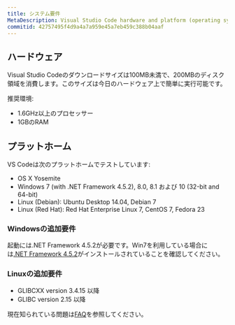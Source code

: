 ```yaml
---
title: システム要件
MetaDescription: Visual Studio Code hardware and platform (operating system) requirements.
commitid: 42757495f4d9a4a7a959e45a7eb459c388b04aaf
---
```


## ハードウェア

Visual Studio Codeのダウンロードサイズは100MB未満で、200MBのディスク領域を消費します。このサイズは今日のハードウェア上で簡単に実行可能です。

推奨環境:

* 1.6GHz以上のプロセッサー
* 1GBのRAM

## プラットホーム

VS Codeは次のプラットホームでテストしています:

* OS X Yosemite
* Windows 7 (with .NET Framework 4.5.2), 8.0, 8.1 および 10 (32-bit and 64-bit)
* Linux (Debian): Ubuntu Desktop 14.04, Debian 7
* Linux (Red Hat): Red Hat Enterprise Linux 7, CentOS 7, Fedora 23

### Windowsの追加要件

起動には.NET Framework 4.5.2が必要です。Win7を利用している場合には[.NET Framework 4.5.2](https://www.microsoft.com/en-us/download/details.aspx?id=42643)がインストールされていることを確認してください。

### Linuxの追加要件

* GLIBCXX version 3.4.15 以降
* GLIBC version 2.15 以降

現在知られている問題は[FAQ](faq)を参照してください。
